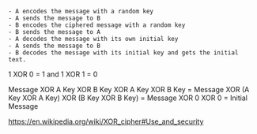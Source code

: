 	- A encodes the message with a random key 
	- A sends the message to B
	- B encodes the ciphered message with a random key
	- B sends the message to A
	- A decodes the message with its own initial key
	- A sends the message to B
	- B decodes the message with its initial key and gets the initial text.

1 XOR 0 = 1 and 1 XOR 1 = 0

Message XOR A Key XOR B Key XOR A Key XOR B Key = Message XOR (A Key XOR A Key) XOR (B Key XOR B Key) = Message XOR 0 XOR 0 = Initial Message

https://en.wikipedia.org/wiki/XOR_cipher#Use_and_security